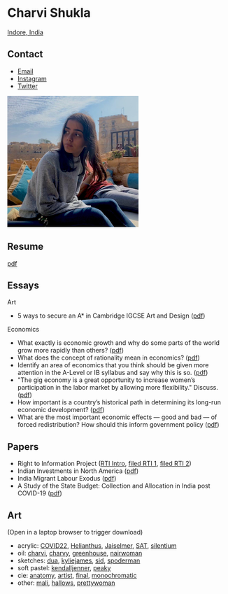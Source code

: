 # Charvi Shukla

[Indore, India](https://goo.gl/maps/M1u6cgA5w1VRcdFL8)

## Contact

- [Email](mailto:shukla.charvie@gmail.com)
- [Instagram](https://www.instagram.com/charvi__shukla/) 
- [Twitter](https://twitter.com/charvi__shukla)

![](charvi_shukla_profile_picture.png)

## Resume

[pdf](charvi_resume.pdf)

## Essays

Art

- 5 ways to secure an A* in Cambridge IGCSE Art and Design ([pdf](cie-art.pdf))

Economics

- What exactly is economic growth and why do some parts of the world grow more rapidly than others? ([pdf](dorian_fisher_economic_growth.pdf))
- What does the concept of rationality mean in economics? ([pdf](dorian_fisher_rationality.pdf))
- Identify an area of economics that you think should be given more attention in the A-Level or IB syllabus and say why this is so. ([pdf](dorian_fisher_school_education.pdf))
- "The gig economy is a great opportunity to increase women’s participation in the labor market by allowing more flexibility." Discuss. ([pdf](financial_times_gig_economies.pdf))
- How important is a country’s historical path in determining its long-run economic development? ([pdf](historical_path_london_school_of_economics.pdf))
- What are the most important economic effects — good and bad — of forced redistribution? How should this inform government policy ([pdf](john_locke_institute_redistribution_essay.pdf))

## Papers

- Right to Information Project ([RTI Intro](RTI_Intro.pdf), [filed RTI 1](filed_rti_1.pdf), [filed RTI 2](filed_rti_2.pdf))
- Indian Investments in North America ([pdf](indian_investments_in_north_america.pdf))
- India Migrant Labour Exodus ([pdf](migrant_labour_research.pdf))
- A Study of the State Budget: Collection and Allocation in India post COVID-19 ([pdf](state-budget-analysis.pdf))

## Art

(Open in a laptop browser to trigger download)

- acrylic: [COVID22](COVID22.HEIC), [Helianthus](Helianthus.HEIC), [Jaiselmer](Jaiselmer.HEIC), [SAT](SAT.HEIC), [silentium](silentium.HEIC)
- oil: [charvi](charvi.jpg), [charvy](charvy.jpeg), [greenhouse](greenhouse.HEIC), [nairwoman](nairwoman.HEIC)
- sketches: [dua](dua.JPG), [kyliejames](kyliejames.JPG), [sid](sid.JPG), [spoderman](spoderman.JPG)
- soft pastel: [kendalljenner](kendalljenner.jpg), [peaky](peaky.HEIC)
- cie: [anatomy](anatomy-of-the-human-face.HEIC), [artist](artist-inspiration.jpeg), [final](final-outcome.HEIC), [monochromatic](monochromatic.HEIC)
- other: [mali](mali.jpeg), [hallows](hallows.jpg), [prettywoman](prettywoman.HEIC)